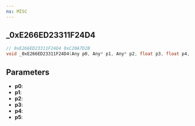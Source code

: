 ```yaml
---
ns: MISC
---
```

## _0xE266ED23311F24D4

```c
// 0xE266ED23311F24D4 0xC20A7D2B
void _0xE266ED23311F24D4(Any p0, Any* p1, Any* p2, float p3, float p4, BOOL p5);
```


## Parameters
* **p0**: 
* **p1**: 
* **p2**: 
* **p3**: 
* **p4**: 
* **p5**: 


